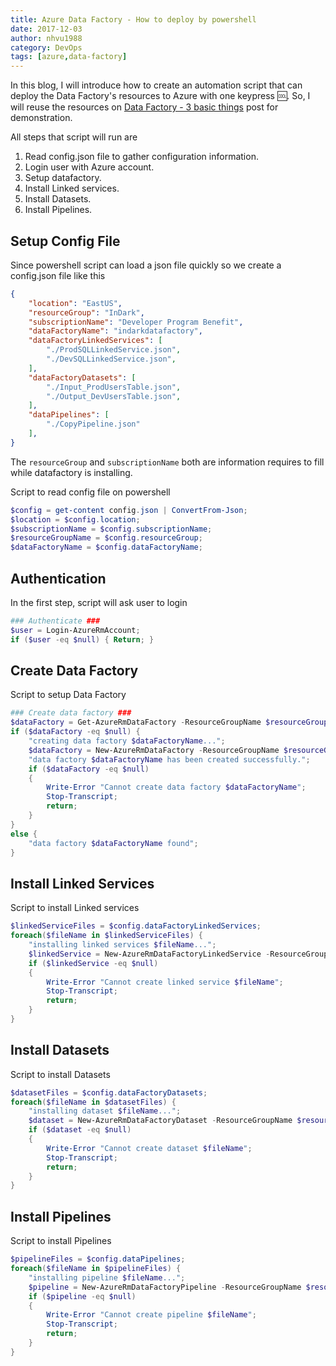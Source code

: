 ```yaml
---
title: Azure Data Factory - How to deploy by powershell
date: 2017-12-03
author: nhvu1988
category: DevOps
tags: [azure,data-factory]
---
```


In this blog, I will introduce how to create an automation script that can deploy the Data Factory's resources to Azure with one keypress 🆒. So, I will reuse the resources on [Data Factory - 3 basic things](/posts/data-factory-three-basic-things/) post for demonstration.

All steps that script will run are

1. Read config.json file to gather configuration information.
2. Login user with Azure account.
3. Setup datafactory.
4. Install Linked services.
5. Install Datasets.
6. Install Pipelines.

## Setup Config File

Since powershell script can load a json file quickly so we create a config.json file like this

```json
{
    "location": "EastUS",
    "resourceGroup": "InDark",
    "subscriptionName": "Developer Program Benefit", 
    "dataFactoryName": "indarkdatafactory",
    "dataFactoryLinkedServices": [
        "./ProdSQLLinkedService.json",
        "./DevSQLLinkedService.json",
    ],
    "dataFactoryDatasets": [
        "./Input_ProdUsersTable.json",
        "./Output_DevUsersTable.json",
    ],
    "dataPipelines": [
        "./CopyPipeline.json"
    ],
}
```

The `resourceGroup` and `subscriptionName` both are information requires to fill while datafactory is installing.

Script to read config file on powershell

```powershell
$config = get-content config.json | ConvertFrom-Json;
$location = $config.location;
$subscriptionName = $config.subscriptionName;
$resourceGroupName = $config.resourceGroup;
$dataFactoryName = $config.dataFactoryName;
```

## Authentication

In the first step, script will ask user to login

```powershell
### Authenticate ###
$user = Login-AzureRmAccount;
if ($user -eq $null) { Return; }
```

## Create Data Factory

Script to setup Data Factory

```powershell
### Create data factory ###
$dataFactory = Get-AzureRmDataFactory -ResourceGroupName $resourceGroupName -Name $dataFactoryName -ErrorAction SilentlyContinue;
if ($dataFactory -eq $null) {
    "creating data factory $dataFactoryName...";
    $dataFactory = New-AzureRmDataFactory -ResourceGroupName $resourceGroupName -Name $dataFactoryName -Location $location -Force;
    "data factory $dataFactoryName has been created successfully.";
    if ($dataFactory -eq $null)
    {
        Write-Error "Cannot create data factory $dataFactoryName";
        Stop-Transcript;
        return;
    }
}
else {
    "data factory $dataFactoryName found";
}
```

## Install Linked Services

Script to install Linked services

```powershell
$linkedServiceFiles = $config.dataFactoryLinkedServices;
foreach($fileName in $linkedServiceFiles) {
    "installing linked services $fileName...";
    $linkedService = New-AzureRmDataFactoryLinkedService -ResourceGroupName $resourceGroupName -DataFactoryName $dataFactoryName -File $fileName -Force -ErrorAction SilentlyContinue;
    if ($linkedService -eq $null)
    {
        Write-Error "Cannot create linked service $fileName";
        Stop-Transcript;
        return; 
    }
}
```

## Install Datasets

Script to install Datasets

```powershell
$datasetFiles = $config.dataFactoryDatasets;
foreach($fileName in $datasetFiles) {
    "installing dataset $fileName...";
    $dataset = New-AzureRmDataFactoryDataset -ResourceGroupName $resourceGroupName -DataFactoryName $dataFactoryName -File $fileName -Force -ErrorAction SilentlyContinue;
    if ($dataset -eq $null)
    {
        Write-Error "Cannot create dataset $fileName";
        Stop-Transcript;
        return; 
    }
}
```

## Install Pipelines

Script to install Pipelines

```powershell
$pipelineFiles = $config.dataPipelines;
foreach($fileName in $pipelineFiles) {
    "installing pipeline $fileName...";
    $pipeline = New-AzureRmDataFactoryPipeline -ResourceGroupName $resourceGroupName -DataFactoryName $dataFactoryName -File $fileName -Force -ErrorAction SilentlyContinue;
    if ($pipeline -eq $null)
    {
        Write-Error "Cannot create pipeline $fileName";
        Stop-Transcript;
        return; 
    }
}